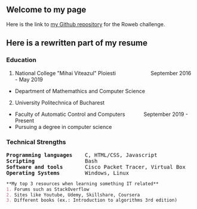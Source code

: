 ## Welcome to my page

Here is the link to [my Github repository](https://github.com/Matei-Iordache/Roweb-repo/edit/master) for the Roweb challenge.

## Here is a rewritten part of my resume

### Education

1. National College "Mihai Viteazul" Ploiesti &emsp; &emsp; &emsp; &emsp; &emsp; September 2016 - May 2019
  * Department of Mathemathics and Computer Science
2. University Politechnica of Bucharest
  * Faculty of Automatic Control and Computers &emsp;&emsp; &emsp;September 2019 - Present
  * Pursuing a degree in computer science

### Technical Strengths

<pre>
<b>Programming languages</b>    C, HTML/CSS, Javascript
<b>Scripting</b>                Bash
<b>Software and tools</b>       Cisco Packet Tracer, Virtual Box
<b>Operating Systems</b>        Windows, Linux
</pre>

```markdown
**My top 3 resources when learning something IT related**
1. Forums such as StackOverflow
2. Sites like Youtube, Udemy, Skillshare, Coursera
3. Different books (ex.: Introduction to algorithms 3rd edition)
```
